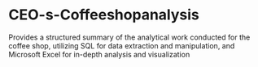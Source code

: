 # CEO-s-Coffeeshopanalysis
Provides a structured summary of the analytical work conducted for the coffee shop, utilizing SQL for data extraction and manipulation, and Microsoft Excel for in-depth analysis and visualization
